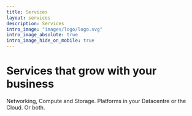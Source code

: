 ```yaml
---
title: Services
layout: services
description: Services
intro_image: "images/logo/logo.svg"
intro_image_absolute: true
intro_image_hide_on_mobile: true
---
```


# Services that grow with your business

Networking, Compute and Storage. Platforms in your Datacentre or the Cloud. Or both.
